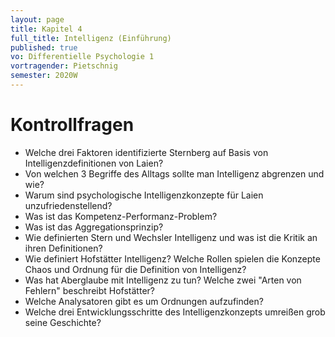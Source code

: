 ```yaml
---
layout: page
title: Kapitel 4
full_title: Intelligenz (Einführung)
published: true
vo: Differentielle Psychologie 1
vortragender: Pietschnig
semester: 2020W
---
```


# Kontrollfragen
* Welche drei Faktoren identifizierte Sternberg auf Basis von Intelligenzdefinitionen von Laien?
* Von welchen 3 Begriffe des Alltags sollte man Intelligenz abgrenzen und wie?
* Warum sind psychologische Intelligenzkonzepte für Laien unzufriedenstellend?
* Was ist das Kompetenz-Performanz-Problem?
* Was ist das Aggregationsprinzip?
* Wie definierten Stern und Wechsler Intelligenz und was ist die Kritik an ihren Definitionen?
* Wie definiert Hofstätter Intelligenz? Welche Rollen spielen die Konzepte Chaos und Ordnung für die Definition von Intelligenz?
* Was hat Aberglaube mit Intelligenz zu tun? Welche zwei "Arten von Fehlern" beschreibt Hofstätter?
* Welche Analysatoren gibt es um Ordnungen aufzufinden?
* Welche drei Entwicklungsschritte des Intelligenzkonzepts umreißen grob seine Geschichte?
